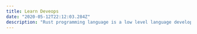 ```yaml
---
title: Learn Deveops
date: "2020-05-12T22:12:03.284Z"
description: "Rust programming language is a low level language developed at Mozilla."
---
```




